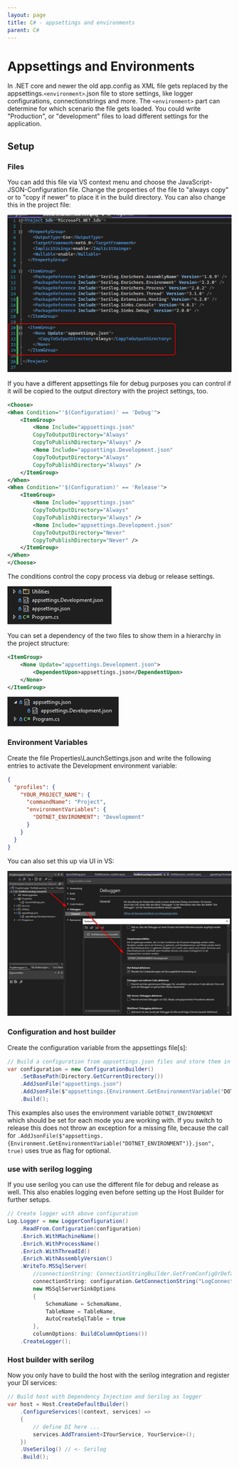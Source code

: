 ```yaml
---
layout: page
title: C# - appsettings and environments
parent: C#
---
```


# Appsettings and Environments

In .NET core and newer the old app.config as XML file gets replaced by the appsettings.`<environment>`.json file to store settings, like logger configurations, connectionstrings and more. The `<environment>` part can determine for which scenario the file gets loaded. You could write "Production", or "development" files to load different settings for the application.

## Setup

### Files

You can add this file via VS context menu and choose the JavaScript-JSON-Configuration file. Change the properties of the file to "always copy" or to "copy if newer" to place it in the build directory. You can also change this in the project file:

[![appsettings always copy](/assets/images/articles/appsettings-environment/project-settings.png)](/assets/images/articles/appsettings-environment/project-settings.png)

If you have a different appsettings file for debug purposes you can control if it will be copied to the output directory with the project settings, too. 

```xml
<Choose>
<When Condition="'$(Configuration)' == 'Debug'">
    <ItemGroup>
        <None Include="appsettings.json" 
        CopyToOutputDirectory="Always" 
        CopyToPublishDirectory="Always" />
        <None Include="appsettings.Development.json" 
        CopyToOutputDirectory="Always" 
        CopyToPublishDirectory="Always" />
    </ItemGroup>
</When>
<When Condition="'$(Configuration)' == 'Release'">
    <ItemGroup>
        <None Include="appsettings.json" 
        CopyToOutputDirectory="Always" 
        CopyToPublishDirectory="Always" />
        <None Include="appsettings.Development.json" 
        CopyToOutputDirectory="Never" 
        CopyToPublishDirectory="Never" />
    </ItemGroup>
</When>
</Choose>
```

The conditions control the copy process via debug or release settings. 

[![file dependency](/assets/images/articles/appsettings-environment/file-dependency.png)](/assets/images/articles/appsettings-environment/file-dependency.png)

You can set a dependency of the two files to show them in a hierarchy in the project structure:

```xml
<ItemGroup>
    <None Update="appsettings.Development.json">
        <DependentUpon>appsettings.json</DependentUpon>
    </None>
</ItemGroup>
```

[![file dependency](/assets/images/articles/appsettings-environment/file-dependency-set.png)](/assets/images/articles/appsettings-environment/file-dependency-set.png)


### Environment Variables

Create the file Properties\LaunchSettings.json and write the following entries to activate the Development environment variable:

```json
{
  "profiles": {
    "YOUR_PROJECT_NAME": {
      "commandName": "Project",
      "environmentVariables": {
        "DOTNET_ENVIRONMENT": "Development"
      }
    }
  }
}
```
You can also set this up via UI in VS:

[![launchsettings](/assets/images/articles/appsettings-environment/launchsettings-gui.png)](/assets/images/articles/appsettings-environment/launchsettings-gui.png)


### Configuration and host builder

Create the configuration variable from the appsettings file[s]: 

```csharp
// Build a configuration from appsettings.json files and store them in the var
var configuration = new ConfigurationBuilder()
    .SetBasePath(Directory.GetCurrentDirectory())
    .AddJsonFile("appsettings.json")
    .AddJsonFile($"appsettings.{Environment.GetEnvironmentVariable("DOTNET_ENVIRONMENT")}.json", true)
    .Build();
```

This examples also uses the environment variable `DOTNET_ENVIRONMENT` which should be set for each mode you are working with. If you switch to release this does not throw an exception for a missing file, because the call for `.AddJsonFile($"appsettings.{Environment.GetEnvironmentVariable("DOTNET_ENVIRONMENT")}.json", true)` uses true as flag for optional.


### use with serilog logging

If you use serilog you can use the different file for debug and release as well. This also enables logging even before setting up the Host Builder for further setups.

```csharp
// Create logger with above configuration
Log.Logger = new LoggerConfiguration()
    .ReadFrom.Configuration(configuration)
    .Enrich.WithMachineName()
    .Enrich.WithProcessName()
    .Enrich.WithThreadId()
    .Enrich.WithAssemblyVersion()
    .WriteTo.MSSqlServer(
        //connectionString: ConnectionStringBuilder.GetFromConfigOrDefault(configuration),
        connectionString: configuration.GetConnectionString("LogConnectionString"),
        new MSSqlServerSinkOptions
        {
            SchemaName = SchemaName,
            TableName = TableName,
            AutoCreateSqlTable = true
        },
        columnOptions: BuildColumnOptions())
    .CreateLogger();
```


### Host builder with serilog

Now you only have to build the host with the serilog integration and register your DI services:

```csharp
// Build host with Dependency Injection and Serilog as logger
var host = Host.CreateDefaultBuilder()
    .ConfigureServices((context, services) =>
    {
        // define DI here ...
        services.AddTransient<IYourService, YourService>();
    })
    .UseSerilog() // <- Serilog
    .Build();
```
